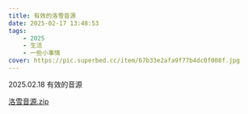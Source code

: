 ```yaml
---
title: 有效的洛雪音源
date: 2025-02-17 13:48:53
tags: 
    - 2025
    - 生活
    - 一些小事情
cover: https://pic.superbed.cc/item/67b33e2afa9f77b4dc0f008f.jpg
---
```



2025.02.18 有效的音源
<!---more--->
[洛雪音源.zip](https://github.com/user-attachments/files/18826172/default.zip)

